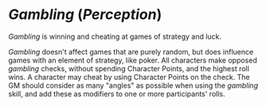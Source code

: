 # *Gambling* (*Perception*)

*Gambling* is winning and cheating at games of strategy and luck.

*Gambling* doesn't affect games that are purely random, but does influence games with an element of strategy, like
poker. All characters make opposed *gambling* checks, without spending Character Points, and the highest roll wins. A
character may cheat by using Character Points on the check. The GM should consider as many "angles" as possible when
using the *gambling* skill, and add these as modifiers to one or more participants' rolls.
